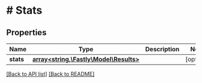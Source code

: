 # # Stats

## Properties

Name | Type | Description | Notes
------------ | ------------- | ------------- | -------------
**stats** | [**array<string,\Fastly\Model\Results>**](Results.md) |  | [optional]

[[Back to API list]](../../README.md#endpoints) [[Back to README]](../../README.md)
